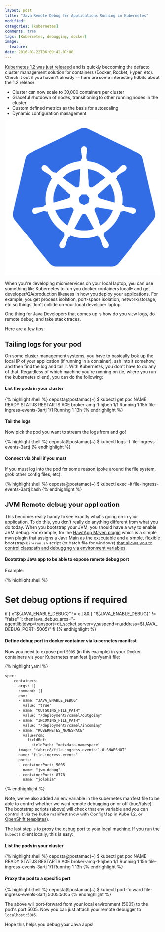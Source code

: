 ```yaml
---
layout: post
title: "Java Remote Debug for Applications Running in Kubernetes"
modified:
categories: [kubernetes]
comments: true
tags: [Kubernetes, debugging, docker]
image:
  feature:
date: 2016-03-22T06:09:42-07:00
---
```



[Kubernetes 1.2 was just released](http://blog.kubernetes.io/2016/03/Kubernetes-1.2-even-more-performance-upgrades-plus-easier-application-deployment-and-management-.html) and is quickly becooming the defacto cluster management solution for containers (Docker, Rocket, Hyper, etc). Check it out if you haven't already -- here are some interesting tidbits about the 1.2 release:

* Cluster can now scale to 30,000 containers per cluster
* Graceful shutdown of nodes, transitioning to other running nodes in the cluster
* Custom defined metrics as the basis for autoscaling
* Dynamic configuration management



![kube](/images/kube.png)


When you're developing microservices on your local laptop, you can use something like Kubernetes to run you docker containers locally and get developer/QA/production likeness in how you deploy your applications. For example, you get process isolation, port-space isolation, network/storage, etc so things don't collide on your local developer laptop. 


One thing for Java Developers that comes up is how do you view logs, do remote debug, and take stack traces.

Here are a few tips:


## Tailing logs for your pod

On some cluster management systems, you have to basically look up the local IP of your application (if running in a container), ssh into it somehow, and then find the log and tail it. With Kubernetes, you don't have to do any of that. Regardless of which machine you're running on (ie, where you run the kubernetes client), you can do the following:

#### List the pods in your cluster

{% highlight shell %}
ceposta@postamac(~) $ kubectl get pod
NAME                        READY     STATUS    RESTARTS   AGE
broker-amq-1-hjbeh          1/1       Running   1          15h
file-ingress-events-3artj   1/1       Running   1          13h
{% endhighlight %}



#### Tail the logs
Now pick the pod you want to stream the logs from and go! 

{% highlight shell %}
ceposta@postamac(~) $ kubectl logs -f file-ingress-events-3artj
{% endhighlight %}

#### Connect via Shell if you must
If you must log into the pod for some reason (poke around the file system, grok other config files, etc):

{% highlight shell %}
ceposta@postamac(~) $ kubectl exec -it file-ingress-events-3artj bash
{% endhighlight %}


## JVM Remote debug your application

This becomes really handy to see exactly what's going on in your application. To do this, you don't really do anything different from what you do today. When you bootstrap your JVM, you should have a way to enable JVM debug. For example, for the [HawtApp Maven plugin](https://github.com/fabric8io/fabric8/tree/master/hawt-app-maven-plugin) which is a simple mvn plugin that assigns a Java Main as the executable and a simple, flexible bootstrap `bin/run.sh` script (or batch file for windows) [that allows you to control classpath and debugging via environment variables](https://github.com/fabric8io/fabric8/blob/master/hawt-app-maven-plugin/src/main/resources/io/fabric8/maven/hawt/app/bin/run.sh). 

#### Bootstrap Java app to be able to expose remote debug port
Example:

{% highlight shell %}
# Set debug options if required
if [ x"${JAVA_ENABLE_DEBUG}" != x ] && [ "${JAVA_ENABLE_DEBUG}" != "false" ]; then
    java_debug_args="-agentlib:jdwp=transport=dt_socket,server=y,suspend=n,address=${JAVA_DEBUG_PORT:-5005}"
fi
{% endhighlight %}

#### Define debug port in docker container via kubernetes manifest
Now you need to expose port `5005` (in this example) in your Docker containers via your Kubernetes manifest (json/yaml) file:

{% highlight yaml %}

    spec:
        containers:
        - args: []
          command: []
          env:
          - name: "JAVA_ENABLE_DEBUG"
            value: "true"
          - name: "OUTGOING_FILE_PATH"
            value: "/deployments/camel/outgoing"
          - name: "INCOMING_FILE_PATH"
            value: "/deployments/camel/incoming"
          - name: "KUBERNETES_NAMESPACE"
            valueFrom:
              fieldRef:
                fieldPath: "metadata.namespace"
          image: "fabric8/file-ingress-events:1.0-SNAPSHOT"
          name: "file-ingress-events"
          ports:
          - containerPort: 5005
            name: "jvm-debug"
          - containerPort: 8778
            name: "jolokia"
{% endhighlight %}

Note, we've also added an env variable in the kubernetes manifest file to be able to control whether we want remote debugging on or off (true/false). The bootstrap scripts (above) will check that env variable and you can control it via the kube manifest (now with [ConfigMap](http://kubernetes.io/docs/user-guide/configmap/) in Kube 1.2, or [OpenShift templates](https://docs.openshift.org/latest/dev_guide/templates.html)).

The last step is to proxy the debug port to your local machine. If you run the `kubectl` client locally, this is easy:

#### List the pods in your cluster

{% highlight shell %}
ceposta@postamac(~) $ kubectl get pod
NAME                        READY     STATUS    RESTARTS   AGE
broker-amq-1-hjbeh          1/1       Running   1          15h
file-ingress-events-3artj   1/1       Running   1          13h
{% endhighlight %}

#### Proxy the pod to a specific port

{% highlight shell %}
ceposta@postamac(~) $ kubectl port-forward file-ingress-events-3artj  5005:5005
{% endhighlight %}

The above will port-forward from your local environment (5005) to the pod's port 5005. Now you can just attach your remote debugger to `localhost:5005`.


Hope this helps you debug your Java apps!